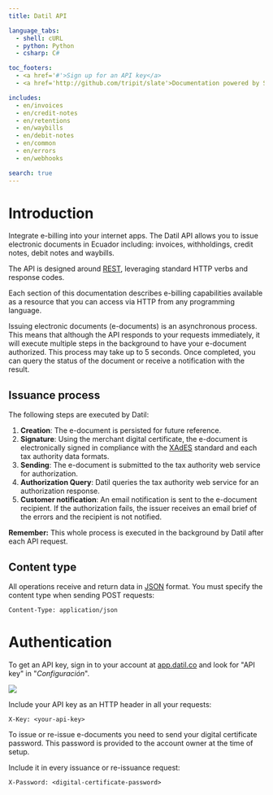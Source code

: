 ```yaml
---
title: Datil API

language_tabs:
  - shell: cURL
  - python: Python
  - csharp: C#

toc_footers:
  - <a href='#'>Sign up for an API key</a>
  - <a href='http://github.com/tripit/slate'>Documentation powered by Slate</a>

includes:
  - en/invoices
  - en/credit-notes
  - en/retentions
  - en/waybills
  - en/debit-notes
  - en/common
  - en/errors
  - en/webhooks

search: true
---
```


# Introduction

Integrate e-billing into your internet apps. The Datil API allows you to issue electronic documents in Ecuador including: invoices, withholdings, credit notes, debit notes and waybills.

The API is designed around [REST](http://en.wikipedia.org/wiki/Representational_State_Transfer), leveraging standard HTTP verbs and response codes.

Each section of this documentation describes e-billing capabilities available as a resource that you can access via HTTP from any programming language.

Issuing electronic documents (e-documents) is an asynchronous process. This means that although the API responds to your requests immediately, it will execute multiple steps in the background to have your e-document authorized. This process may take up to 5 seconds. Once completed, you can query the status of the document or receive a notification with the result.

## Issuance process

The following steps are executed by Datil:

1. __Creation__: The e-document is persisted for future reference.
2. __Signature__: Using the merchant digital certificate, the e-document is electronically signed in compliance with the [XAdES](https://www.w3.org/TR/XAdES/) standard and each tax authority data formats.
3. __Sending__: The e-document is submitted to the tax authority web service for authorization.
4. __Authorization Query__: Datil queries the tax authority web service for an authorization response.
5. __Customer notification__: An email notification is sent to the e-document recipient. If the authorization fails, the issuer receives an email brief of the errors and the recipient is not notified.

<aside class="notice">
<strong>Remember:</strong> This whole process is executed in the background by Datil after each API request.
</aside>

## Content type

All operations receive and return data in [JSON](http://www.json.org/) format. You must specify the content type when sending POST requests:

`Content-Type: application/json`

# Authentication

To get an API key, sign in to your account at
[app.datil.co](https://app.datil.co) and look for "API key" in "_Configuración_".

<img src="https://s3-us-west-2.amazonaws.com/static-files/datil-py-blurred-api-key.png">

Include your API key as an HTTP header in all your requests:

`X-Key: <your-api-key>`

To issue or re-issue e-documents you need to send your digital certificate password. This password is provided to the account owner at the time of setup.

Include it in every issuance or re-issuance request:

`X-Password: <digital-certificate-password>`
